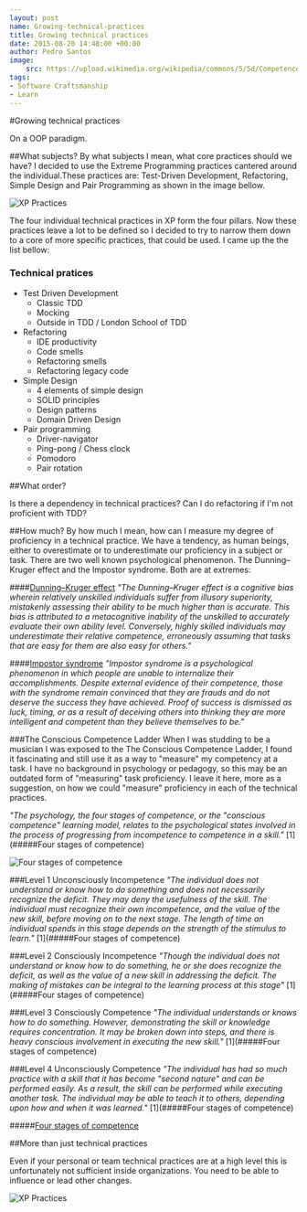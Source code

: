 ```yaml
---
layout: post
name: Growing-technical-practices
title: Growing technical practices
date: 2015-08-20 14:48:00 +00:00
author: Pedro Santos 
image:
    src: https://upload.wikimedia.org/wikipedia/commons/5/5d/Competence_Hierarchy_adapted_from_Noel_Burch_by_Igor_Kokcharov.jpg 
tags:
- Software Craftsmanship 
- Learn 
---
```

#Growing technical practices

On a OOP paradigm.

##What subjects?
By what subjects I mean, what core practices should we have? I decided to use the Extreme Programming practices cantered around the individual.These practices are: Test-Driven Development, Refactoring, Simple Design and Pair Programming as shown in the image bellow.

![XP Practices](http://ronjeffries.com/xprog/what-is-extreme-programming/circles.jpg)

The four individual technical practices in XP form the four pillars. Now these practices leave a lot to be defined so I decided to try to narrow them down to a core of more specific practices, that could be used. I came up the the list bellow:

### Technical pratices
* Test Driven Development 
  * Classic TDD 
  * Mocking
  * Outside in TDD / London School of TDD
* Refactoring 
  * IDE productivity
  * Code smells
  * Refactoring smells
  * Refactoring legacy code
* Simple Design 
  * 4 elements of simple design
  * SOLID principles
  * Design patterns
  * Domain Driven Design
* Pair programming 
  * Driver-navigator
  * Ping-pong / Chess clock
  * Pomodoro
  * Pair rotation

##What order?

Is there a dependency in technical practices? Can I do refactoring if I'm not proficient with TDD?

##How much?
By how much I mean, how can I measure my degree of proficiency in a technical practice. We have a tendency, as human beings, either to overestimate or to underestimate our proficiency in a subject or task. There are two well known psychological phenomenon. The Dunning–Kruger effect and the Impostor syndrome. Both are at extremes:

####[Dunning–Kruger effect](https://en.wikipedia.org/wiki/Dunning%E2%80%93Kruger_effect)
*"The Dunning–Kruger effect is a cognitive bias wherein relatively unskilled individuals suffer from illusory superiority, mistakenly assessing their ability to be much higher than is accurate. This bias is attributed to a metacognitive inability of the unskilled to accurately evaluate their own ability level. Conversely, highly skilled individuals may underestimate their relative competence, erroneously assuming that tasks that are easy for them are also easy for others."*

####[Impostor syndrome](https://en.wikipedia.org/wiki/Impostor_syndrome)
*"Impostor syndrome is a psychological phenomenon in which people are unable to internalize their accomplishments. Despite external evidence of their competence, those with the syndrome remain convinced that they are frauds and do not deserve the success they have achieved. Proof of success is dismissed as luck, timing, or as a result of deceiving others into thinking they are more intelligent and competent than they believe themselves to be."*

###The Conscious Competence Ladder
When I was studding to be a musician I was exposed to the The Conscious Competence Ladder, I found it fascinating and still use it as a way to "measure" my competency at a task. I have no background in psychology or pedagogy, so this may be an outdated form of "measuring" task proficiency. I leave it here, more as a suggestion, on how we could "measure" proficiency in each of the technical practices. 

*"The psychology, the four stages of competence, or the "conscious competence" learning model, relates to the psychological states involved in the process of progressing from incompetence to competence in a skill."* [1](#####Four stages of competence)

![Four stages of competence](https://upload.wikimedia.org/wikipedia/commons/5/5d/Competence_Hierarchy_adapted_from_Noel_Burch_by_Igor_Kokcharov.jpg)

###Level 1 Unconsciously Incompetence
*"The individual does not understand or know how to do something and does not necessarily recognize the deficit. They may deny the usefulness of the skill. The individual must recognize their own incompetence, and the value of the new skill, before moving on to the next stage. The length of time an individual spends in this stage depends on the strength of the stimulus to learn."* [1](#####Four stages of competence)
 
###Level 2 Consciously Incompetence
*"Though the individual does not understand or know how to do something, he or she does recognize the deficit, as well as the value of a new skill in addressing the deficit. The making of mistakes can be integral to the learning process at this stage"* [1](#####Four stages of competence)

###Level 3 Consciously Competence
*"The individual understands or knows how to do something. However, demonstrating the skill or knowledge requires concentration. It may be broken down into steps, and there is heavy conscious involvement in executing the new skill."* [1](#####Four stages of competence)

###Level 4 Unconsciously Competence
*"The individual has had so much practice with a skill that it has become "second nature" and can be performed easily. As a result, the skill can be performed while executing another task. The individual may be able to teach it to others, depending upon how and when it was learned."* [1](#####Four stages of competence)

#####[Four stages of competence](https://en.wikipedia.org/wiki/Four_stages_of_competence)

##More than just technical practices

Even if your personal or team technical practices are at a high level this is unfortunately not sufficient inside organizations. You need to be able to influence or lead other changes.

![XP Practices](http://ronjeffries.com/xprog/what-is-extreme-programming/circles.jpg)